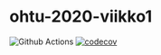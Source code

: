 # ohtu-2020-viikko1
![Github Actions](https://github.com/vlappala/ohtu-2020-viikko1/workflows/Java%20CI%20with%20Gradle/badge.svg)
[![codecov](https://codecov.io/gh/vlappala/ohtu-2020-viikko1/branch/main/graph/badge.svg?token=8EEHFFQM3I)](https://codecov.io/gh/vlappala/ohtu-2020-viikko1)
